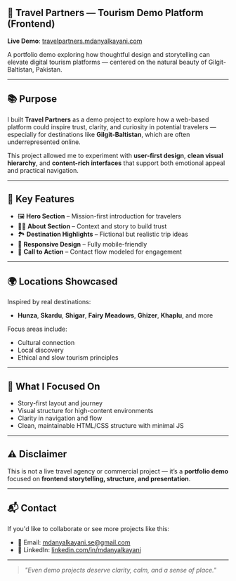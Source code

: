## 🌄 Travel Partners — Tourism Demo Platform (Frontend)

**Live Demo**: [travelpartners.mdanyalkayani.com](https://travelpartners.mdanyalkayani.com)

A portfolio demo exploring how thoughtful design and storytelling can elevate digital tourism platforms — centered on the natural beauty of Gilgit-Baltistan, Pakistan.

---

## 📚 Purpose

I built **Travel Partners** as a demo project to explore how a web-based platform could inspire trust, clarity, and curiosity in potential travelers — especially for destinations like **Gilgit-Baltistan**, which are often underrepresented online.

This project allowed me to experiment with **user-first design**, **clean visual hierarchy**, and **content-rich interfaces** that support both emotional appeal and practical navigation.

---

## 🧭 Key Features

* 🖼️ **Hero Section** – Mission-first introduction for travelers
* 🧑‍💼 **About Section** – Context and story to build trust
* 🏞️ **Destination Highlights** – Fictional but realistic trip ideas
* 📱 **Responsive Design** – Fully mobile-friendly
* 📣 **Call to Action** – Contact flow modeled for engagement

---

## 🌍 Locations Showcased

Inspired by real destinations:

* **Hunza**, **Skardu**, **Shigar**, **Fairy Meadows**, **Ghizer**, **Khaplu**, and more

Focus areas include:

* Cultural connection
* Local discovery
* Ethical and slow tourism principles

---

## 🧠 What I Focused On

* Story-first layout and journey
* Visual structure for high-content environments
* Clarity in navigation and flow
* Clean, maintainable HTML/CSS structure with minimal JS

---

## ⚠️ Disclaimer

This is not a live travel agency or commercial project — it’s a **portfolio demo** focused on **frontend storytelling, structure, and presentation**.

---

## 📬 Contact

If you'd like to collaborate or see more projects like this:

* 📧 Email: [mdanyalkayani.se@gmail.com](mailto:mdanyalkayani.se@gmail.com)
* 💼 LinkedIn: [linkedin.com/in/mdanyalkayani](https://linkedin.com/in/mdanyalkayani)

---

> *"Even demo projects deserve clarity, calm, and a sense of place."*
